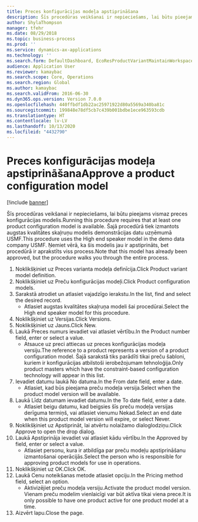 ```yaml
---
title: Preces konfigurācijas modeļa apstiprināšana
description: Šīs procedūras veikšanai ir nepieciešams, lai būtu pieejams vismaz preces konfigurācijas modelis.
author: ShylaThompson
manager: tfehr
ms.date: 08/29/2018
ms.topic: business-process
ms.prod: ''
ms.service: dynamics-ax-applications
ms.technology: ''
ms.search.form: DefaultDashboard, EcoResProductVariantMaintainWorkspace, PCProductConfigurationModelListPage, PCProductModelVersion, PCApproveProductModelVersion, HcmWorkerLookUp
audience: Application User
ms.reviewer: kamaybac
ms.search.scope: Core, Operations
ms.search.region: Global
ms.author: kamaybac
ms.search.validFrom: 2016-06-30
ms.dyn365.ops.version: Version 7.0.0
ms.openlocfilehash: 440ffbdf1db22ac25971922d80a5569a340ba81c
ms.sourcegitcommit: 199848e78df5cb7c439b001bdbe1ece963593cdb
ms.translationtype: HT
ms.contentlocale: lv-LV
ms.lasthandoff: 10/13/2020
ms.locfileid: "4432790"
---
```

# <a name="approve-a-product-configuration-model"></a><span data-ttu-id="37440-103">Preces konfigurācijas modeļa apstiprināšana</span><span class="sxs-lookup"><span data-stu-id="37440-103">Approve a product configuration model</span></span>

[!include [banner](../../includes/banner.md)]

<span data-ttu-id="37440-104">Šīs procedūras veikšanai ir nepieciešams, lai būtu pieejams vismaz preces konfigurācijas modelis.</span><span class="sxs-lookup"><span data-stu-id="37440-104">Running this procedure requires that at least one product configuration model is available.</span></span> <span data-ttu-id="37440-105">Šajā procedūrā tiek izmantots augstas kvalitātes skaļruņu modelis demonstrācijas datu uzņēmumā USMF.</span><span class="sxs-lookup"><span data-stu-id="37440-105">This procedure uses the High end speaker model in the demo data company USMF.</span></span> <span data-ttu-id="37440-106">Ņemiet vērā, ka šis modelis jau ir apstiprināts, bet procedūrā ir aprakstīts viss process.</span><span class="sxs-lookup"><span data-stu-id="37440-106">Note that this model has already been approved, but the procedure walks you through the entire process.</span></span>

1. <span data-ttu-id="37440-107">Noklikšķiniet uz Preces varianta modeļa definīcija.</span><span class="sxs-lookup"><span data-stu-id="37440-107">Click Product variant model definition.</span></span>
2. <span data-ttu-id="37440-108">Noklikšķiniet uz Preču konfigurācijas modeļi.</span><span class="sxs-lookup"><span data-stu-id="37440-108">Click Product configuration models.</span></span>
3. <span data-ttu-id="37440-109">Sarakstā atrodiet un atlasiet vajadzīgo ierakstu.</span><span class="sxs-lookup"><span data-stu-id="37440-109">In the list, find and select the desired record.</span></span>
    * <span data-ttu-id="37440-110">Atlasiet augstas kvalitātes skaļruņa modeli šai procedūrai.</span><span class="sxs-lookup"><span data-stu-id="37440-110">Select the High end speaker model for this procedure.</span></span>  
4. <span data-ttu-id="37440-111">Noklikšķiniet uz Versijas.</span><span class="sxs-lookup"><span data-stu-id="37440-111">Click Versions.</span></span>
5. <span data-ttu-id="37440-112">Noklikšķiniet uz Jauns.</span><span class="sxs-lookup"><span data-stu-id="37440-112">Click New.</span></span>
6. <span data-ttu-id="37440-113">Laukā Preces numurs ievadiet vai atlasiet vērtību.</span><span class="sxs-lookup"><span data-stu-id="37440-113">In the Product number field, enter or select a value.</span></span>
    * <span data-ttu-id="37440-114">Atsauce uz preci attiecas uz preces konfigurācijas modeļa versiju.</span><span class="sxs-lookup"><span data-stu-id="37440-114">The reference to a product represents a version of a product configuration model.</span></span> <span data-ttu-id="37440-115">Šajā sarakstā tiks parādīti tikai preču šabloni, kuriem ir konfigurācijas atbilstoši ierobežojumam tehnoloģija.</span><span class="sxs-lookup"><span data-stu-id="37440-115">Only product masters which have the constraint-based configuration technology will appear in this list.</span></span>  
7. <span data-ttu-id="37440-116">Ievadiet datumu laukā No datuma.</span><span class="sxs-lookup"><span data-stu-id="37440-116">In the From date field, enter a date.</span></span>
    * <span data-ttu-id="37440-117">Atlasiet, kad būs pieejama preču modeļa versija.</span><span class="sxs-lookup"><span data-stu-id="37440-117">Select when the product model version will be available.</span></span>  
8. <span data-ttu-id="37440-118">Laukā Līdz datumam ievadiet datumu.</span><span class="sxs-lookup"><span data-stu-id="37440-118">In the To date field, enter a date.</span></span>
    * <span data-ttu-id="37440-119">Atlasiet beigu datumu, kad beigsies šīs preču modeļa versijas derīguma termiņš, vai atlasiet vienumu Nekad.</span><span class="sxs-lookup"><span data-stu-id="37440-119">Select an end date when this product model version will expire, or select Never.</span></span>  
9. <span data-ttu-id="37440-120">Noklikšķiniet uz Apstiprināt, lai atvērtu nolaižamo dialoglodziņu.</span><span class="sxs-lookup"><span data-stu-id="37440-120">Click Approve to open the drop dialog.</span></span>
10. <span data-ttu-id="37440-121">Laukā Apstiprināja ievadiet vai atlasiet kādu vērtību.</span><span class="sxs-lookup"><span data-stu-id="37440-121">In the Approved by field, enter or select a value.</span></span>
    * <span data-ttu-id="37440-122">Atlasiet personu, kura ir atbildīga par preču modeļu apstiprināšanu izmantošanai operācijās.</span><span class="sxs-lookup"><span data-stu-id="37440-122">Select the person who is responsible for approving product models for use in operations.</span></span>  
11. <span data-ttu-id="37440-123">Noklikšķiniet uz OK.</span><span class="sxs-lookup"><span data-stu-id="37440-123">Click OK.</span></span>
12. <span data-ttu-id="37440-124">Laukā Cenu noteikšanas metode atlasiet opciju.</span><span class="sxs-lookup"><span data-stu-id="37440-124">In the Pricing method field, select an option.</span></span>
    * <span data-ttu-id="37440-125">Aktivizējiet preču modeļa versiju.</span><span class="sxs-lookup"><span data-stu-id="37440-125">Activate the product model version.</span></span> <span data-ttu-id="37440-126">Vienam preču modelim vienlaicīgi var būt aktīva tikai viena prece.</span><span class="sxs-lookup"><span data-stu-id="37440-126">It is only possible to have one product active for one product model at a time.</span></span>  
13. <span data-ttu-id="37440-127">Aizvērt lapu.</span><span class="sxs-lookup"><span data-stu-id="37440-127">Close the page.</span></span>

